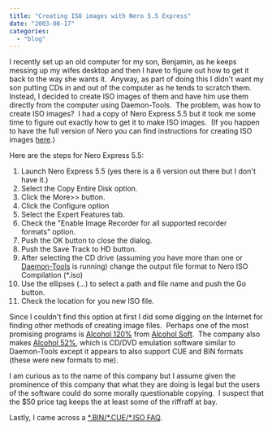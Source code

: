 ```yaml
---
title: "Creating ISO images with Nero 5.5 Express"
date: "2003-08-17"
categories: 
  - "blog"
---
```


I recently set up an old computer for my son, Benjamin, as he keeps messing up my wifes desktop and then I have to figure out how to get it back to the way she wants it.  Anyway, as part of doing this I didn't want my son putting CDs in and out of the computer as he tends to scratch them.  Instead, I decided to create ISO images of them and have him use them directly from the computer using Daemon-Tools.  The problem, was how to create ISO images?  I had a copy of Nero Express 5.5 but it took me some time to figure out exactly how to get it to make ISO images.  (If you happen to have the full version of Nero you can find instructions for creating ISO images [here](https://www.weethet.nl/english/cdrw_usingnero_iso.php).)

Here are the steps for Nero Express 5.5:

1. Launch Nero Express 5.5 (yes there is a 6 version out there but I don't have it.)
2. Select the Copy Entire Disk option.
3. Click the More>> button.
4. Click the Configure option
5. Select the Expert Features tab.
6. Check the "Enable Image Recorder for all supported recorder formats" option.
7. Push the OK button to close the dialog.
8. Push the Save Track to HD button.
9. After selecting the CD drive (assuming you have more than one or [Daemon-Tools](https://www.daemon-tools.cc) is running) change the output file format to Nero ISO Compilation (\*.iso)
10. Use the ellipses (...) to select a path and file name and push the Go button.
11. Check the location for you new ISO file.

Since I couldn't find this option at first I did some digging on the Internet for finding other methods of creating image files.  Perhaps one of the most promising programs is [Alcohol 120%](http://www.alcohol-software.com/software_120.php) from [Alcohol Soft](https://www.alcohol-soft.com/).  The company also makes [Alcohol 52%](http://www.alcohol-software.com/software_52.php), which is CD/DVD emulation software similar to Daemon-Tools except it appears to also support CUE and BIN formats (these were new formats to me).

I am curious as to the name of this company but I assume given the prominence of this company that what they are doing is legal but the users of the software could do some morally questionable copying.  I suspect that the $50 price tag keeps the at least some of the riffraff at bay.

Lastly, I came across a [\*.BIN/\*.CUE/\*.ISO FAQ](https://forums.afterdawn.com/thread_view.cfm/7976).

